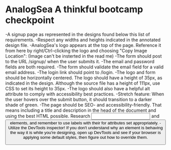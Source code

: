 # AnalogSea A thinkful bootcamp checkpoint

-A signup page as represented in the designs found below this list of requirements.
-Respect any widths and heights indicated in the annotated design file.
-AnalogSea's logo appears at the top of the page. Reference it from here by right/Ctrl-clicking the logo and choosing "Copy Image Location": (Image can't be insterted in the read me)
-The form should post to the URL /signup/ when the user submits it.
-The email and password fields are both required.
-The form should validate the email field for a valid email address.
-The login link should point to /login.
-The logo and form should be horizontally centered. The logo should have a height of 35px, as indicated in the design. Although the source file has a height of 111px, use CSS to set its height to 35px.
-The logo should also have a helpful alt attribute to comply with accessibility best practices.
-Stretch feature: When the user hovers over the submit button, it should transition to a darker shade of green.
-The page should be SEO- and accessibility-friendly. That means including a title and description in the head of the document and using the best HTML possible. Research <input> and <button> elements, and remember to use labels with their for attributes set appropriately.
-Utilize the DevTools inspector! If you don't understand why an element is behaving the way it is while you're designing, open up DevTools and see if your browser is applying some default styles, then figure out how to override them.
